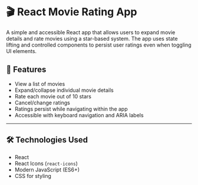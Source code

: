 # 🎬 React Movie Rating App

A simple and accessible React app that allows users to expand movie details and rate movies using a star-based system. The app uses state lifting and controlled components to persist user ratings even when toggling UI elements.

## 🚀 Features

- View a list of movies
- Expand/collapse individual movie details
- Rate each movie out of 10 stars
- Cancel/change ratings
- Ratings persist while navigating within the app
- Accessible with keyboard navigation and ARIA labels

---

## 🛠️ Technologies Used

- React
- React Icons (`react-icons`)
- Modern JavaScript (ES6+)
- CSS for styling